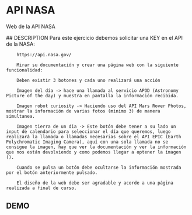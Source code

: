 # API NASA
 Web de la API NASA

## DESCRIPTION
        Para este ejercicio debemos solicitar una KEY en el API de la NASA:

        https://api.nasa.gov/

        Mirar su documentación y crear una página web con la siguiente funcionalidad:

        Deben existir 3 botones y cada uno realizará una acción

        Imagen del día -> hace una llamada al servicio APOD (Astronomy Picture of the day) y muestra en pantalla la información recibida.

        Imagen robot curiosity -> Haciendo uso del API Mars Rover Photos, mostrar la información de varias fotos (minimo 3) de manera simultanea.

        Imagen tierra de un dia -> Este botón debe tener a su lado un input de calendario para seleccionar el día que queremos, luego realizará la llamada o llamadas necesarias sobre el API EPIC (Earth Polychromatic Imaging Camera), aquí con una sola llamada no se consigue la imagen, hay que ver la documentación y ver la información que nos están devolviendo y como podemos llegar a optener la imagen ().
        
        Cuando se pulsa un botón debe ocultarse la información mostrada por el botón anteriormente pulsado.

        El diseño de la web debe ser agradable y acorde a una página realizada a final de curso.
        
## DEMO
